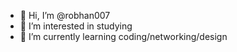 - 👋 Hi, I’m @robhan007
- 👀 I’m interested in studying
- 🌱 I’m currently learning coding/networking/design
